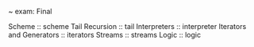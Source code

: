 ~ exam: Final

<topic>Scheme :: scheme</topic>
<topic>Tail Recursion :: tail</topic>
<topic>Interpreters :: interpreter</topic>
<topic>Iterators and Generators :: iterators</topic>
<topic>Streams :: streams</topic>
<topic>Logic :: logic</topic>
